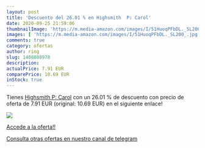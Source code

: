 ```yaml
---
layout: post
title: 'Descuento del 26.01 % en Highsmith  P: Carol'
date: 2020-09-25 21:59:06
thumbnailImage: 'https://m.media-amazon.com/images/I/51HuoqPFbDL._SL200_.jpg'
images: [ 'https://m.media-amazon.com/images/I/51HuoqPFbDL._SL200_.jpg' ]
comments: true
category: ofertas
author: ring
slug: 1408808978
description:
actualPrice: 7.91 EUR
comparePrice: 10.69 EUR
inStock: true
---
```


Tienes [Highsmith  P: Carol](https://www.amazon.com/dp/1408808978/?tag=redken08-20) con un 26.01 % de descuento con precio de oferta de 7.91 EUR (original: 10.69 EUR) en el siguiente enlace!

[![](https://m.media-amazon.com/images/I/51HuoqPFbDL._SL200_.jpg)](https://www.amazon.com/dp/1408808978/?tag=redken08-20)

[Accede a la oferta!!](https://www.amazon.com/dp/1408808978/?tag=redken08-20)

[Consulta otras ofertas en nuestro canal de telegram](https://t.me/s/ofertas25)
